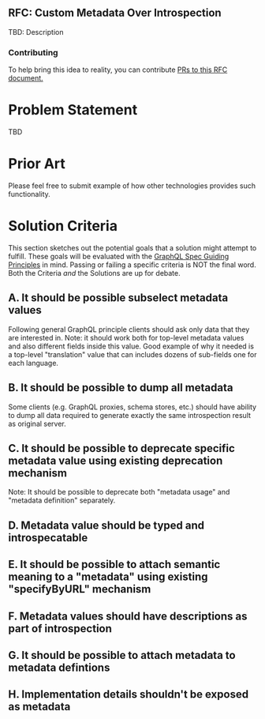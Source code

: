RFC: Custom Metadata Over Introspection
----------

TBD: Description

### Contributing

To help bring this idea to reality, you can contribute [PRs to this RFC document.](https://github.com/graphql/graphql-wg/edit/main/rfcs/CustomMetadataOverIntrospection.md)

# Problem Statement

TBD

# Prior Art

Please feel free to submit example of how other technologies provides such functionality.

# Solution Criteria

This section sketches out the potential goals that a solution might attempt to fulfill.
These goals will be evaluated with the [GraphQL Spec Guiding Principles](https://github.com/graphql/graphql-spec/blob/main/CONTRIBUTING.md#guiding-principles) in mind.
Passing or failing a specific criteria is NOT the final word. Both the Criteria _and_ the Solutions are up for debate.

## A. It should be possible subselect metadata values

Following general GraphQL principle clients should ask only data that they are interested in.
Note: it should work both for top-level metadata values and also different fields inside this value.
Good example of why it needed is a top-level "translation" value that can includes dozens of sub-fields one for each language.

## B. It should be possible to dump all metadata

Some clients (e.g. GraphQL proxies, schema stores, etc.) should have ability to dump all data required to generate exactly the same introspection result as original server.

## C. It should be possible to deprecate specific metadata value using existing deprecation mechanism

Note: It should be possible to deprecate both "metadata usage" and "metadata definition" separately.

## D. Metadata value should be typed and introspecatable

## E. It should be possible to attach semantic meaning to a "metadata" using existing "specifyByURL" mechanism

## F. Metadata values should have descriptions as part of introspection

## G. It should be possible to attach metadata to metadata defintions

## H. Implementation details shouldn't be exposed as metadata
